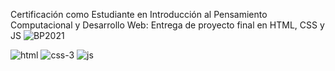 Certificación como Estudiante en Introducción al Pensamiento Computacional y Desarrollo Web: Entrega de proyecto final en HTML, CSS y JS
![BP2021](https://user-images.githubusercontent.com/91509952/187061848-3944297b-8d77-455f-a4ed-84597e9b04f7.jpg)

![html](https://user-images.githubusercontent.com/91509952/187062068-d270ec23-b4cf-4786-91a0-d04b19dffd31.png) 
![css-3](https://user-images.githubusercontent.com/91509952/187062074-285c7d3a-e877-47d6-9088-e937e22d40cc.png) 
![js](https://user-images.githubusercontent.com/91509952/187062088-06465c3c-5e8e-4d42-adb3-6fdd441cb80f.png)
